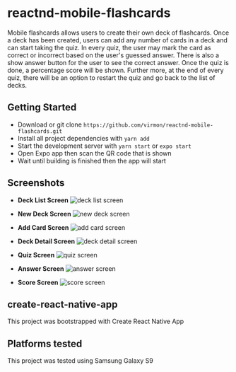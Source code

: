 # reactnd-mobile-flashcards
Mobile flashcards allows users to create their own deck of flashcards. 
Once a deck has been created, users can add any number of cards in a deck 
and can start taking the quiz. In every quiz, the user may mark the card as 
correct or incorrect based on the user's guessed answer. There is also a 
show answer button for the user to see the correct answer. Once the quiz is done, 
a percentage score will be shown. Further more, at the end of every quiz, there 
will be an option to restart the quiz and go back to the list of decks.

## Getting Started
* Download or git clone `https://github.com/virmon/reactnd-mobile-flashcards.git`
* Install all project dependencies with `yarn add`
* Start the development server with `yarn start` or `expo start`
* Open Expo app then scan the QR code that is shown
* Wait until building is finished then the app will start

## Screenshots

- **Deck List Screen**
![deck list screen](/screenshots/decklist.jpg "Deck List Screen")

- **New Deck Screen**
![new deck screen](/screenshots/newdeck.jpg "New Deck Screen")

- **Add Card Screen**
![add card screen](/screenshots/addcard.jpg "Add Card Screen")

- **Deck Detail Screen**
![deck detail screen](/screenshots/deckdetail.jpg "Deck Detail Screen")

- **Quiz Screen**
![quiz screen](/screenshots/quiz.jpg "Quiz Screen")

- **Answer Screen**
![answer screen](/screenshots/answer.jpg "Answer Screen")

- **Score Screen**
![score screen](/screenshots/score.jpg "Score Screen")

## create-react-native-app
This project was bootstrapped with Create React Native App

## Platforms tested
This project was tested using Samsung Galaxy S9
